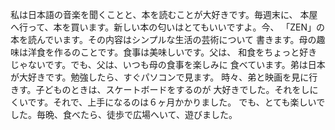 私は日本語の音楽を聞くことと、本を読むことが大好きです。毎週末に、
本屋へ行って、本を買います。新しい本の匂いはとてもいいですよ。今、
「ZEN」の本を読んでいます。その内容はシンプルな生活の芸術について
書きます。母の趣味は洋食を作るのことです。食事は美味しいです。父は、
和食をちょっと好きじゃないです。でも、父は、いつも母の食事を楽しみに
食べています。弟は日本が大好きです。勉強したら、すぐパソコンで見ます。
時々、弟と映画を見に行きす。子どものときは、スケートボードをするのが
大好きでした。それをしにくいです。それで、上手になるのは６ヶ月かかりました。
でも、とても楽しいでした。毎晩、食べたら、徒歩で広場へいて、遊びました。
